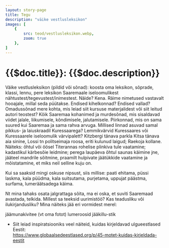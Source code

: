 ```yaml
---
layout: story-page
title: Tegu
description: "väike vestlusleksikon"
images: [
    {
        src: teod/vestlusleksikon.webp,
        zoom: true
    },
]
---
```


# {{$doc.title}}: {{$doc.description}}

Väike vestlusleksikon (pildid või sõnad): koosta oma leksikon, sõprade, klassi, lennu, pere leksikon Saaremaale iseloomulikest nähtustest/tegevustest/inimestest. Näide? Kena. Räime nimetused vastavalt hooajale, millal seda püütakse. Endised kihelkonnad? Endised vallad? Omadussõnad mere kohta, mis leiad siit kursuse materjalidest või siit leitud autori teostest? Kõik Saaremaa kohanimed ja murdesõnad, mis sisaldavad viidet jalale, liikumisele, kõndimisele, jalutamisele. Piirkonnad, mis on sama suured kui Saaremaa ja sama rahva arvuga. Millised linnad asuvad samal pikkus- ja laiuskraadil Kuressaarega? Lemmikvärvid Kuressaares või Kuressaarele iseloomulik värvipalett? Kitzbergi tänava parkla Kitsa tänava aia sinine, Lossi tn politseimaja roosa, eriti kulunud laigud; Raekoja kollane.
Näiteks: õhtul või öösel Titerannas rohelise plinkiva tule vaatamine; kadastikul kärbesõie leidmine; perega laupäeva õhtul saunas käimine jne, jääteel mandrile sõitmine, praamilt hulpivate jäätükkide vaatamine ja mõistatamine, et miks neil selline kuju on.

Kui sa saaksid mingi oskuse nipsust, siis millise: paati ehitama, püssi laskma, kala püüdma, kala suitsutama, purjetama, uppujat päästma, surfama, lumeräätsadega käima.

Nt mina tahaks osata jalgrattaga sõita, ma ei oska, et suviti Saaremaad avastada, telkida.
Millest sa teeksid uurimistöö? Kas teadusliku või ilukirjandusliku?
Mina näiteks jää eri vormidest merel:

jäämunakivitee (vt oma fotot)
lumeroosid
jääkillu-stik



<details-wrapper summary="Lisaks" icon="icon-park-outline:six-points">

- Siit leiad inspiratsiooniks veel näiteid, kuidas kirjeldavad ulgueestlased Eestit: \
https://www.globaalsedeestlased.org/p/45-motet-kuidas-kirjeldada-eestit

</details-wrapper>

